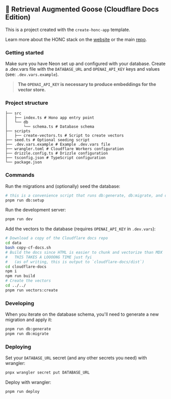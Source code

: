 ## 🪿 Retrieval Augmented Goose (Cloudflare Docs Edition)

This is a project created with the `create-honc-app` template.

Learn more about the HONC stack on the [website](https://honc.dev) or the main [repo](https://github.com/fiberplane/create-honc-app).

### Getting started

Make sure you have Neon set up and configured with your database. Create a .dev.vars file with the `DATABASE_URL` and `OPENAI_API_KEY` keys and values (see: `.dev.vars.example`).

> **The `OPENAI_API_KEY` is necessary to produce embeddings for the vector store.**

### Project structure

```#
├── src
│   ├── index.ts # Hono app entry point
│   └── db
│       └── schema.ts # Database schema
├── scripts
│   ├── create-vectors.ts # Script to create vectors
├── seed.ts # Optional seeding script
├── .dev.vars.example # Example .dev.vars file
├── wrangler.toml # Cloudflare Workers configuration
├── drizzle.config.ts # Drizzle configuration
├── tsconfig.json # TypeScript configuration
└── package.json
```

### Commands

Run the migrations and (optionally) seed the database:

```sh
# this is a convenience script that runs db:generate, db:migrate, and db:seed
pnpm run db:setup
```

Run the development server:

```sh
pnpm run dev
```

Add the vectors to the database (requires `OPENAI_API_KEY` in `.dev.vars`):

```sh
# Download a copy of the Cloudflare docs repo
cd data
bash copy-cf-docs.sh
# Build the docs since HTML is easier to chunk and vectorize than MDX
#   THIS TAKES A LOOOONG TIME just fyi
#   (as of writing, this is output to `cloudflare-docs/dist`)
cd cloudflare-docs
npm i
npm run build
# Create the vectors
cd ../../
pnpm run vectors:create
```

### Developing

When you iterate on the database schema, you'll need to generate a new migration and apply it:

```sh
pnpm run db:generate
pnpm run db:migrate
```

### Deploying

Set your `DATABASE_URL` secret (and any other secrets you need) with wrangler:

```sh
pnpx wrangler secret put DATABASE_URL
```

Deploy with wrangler:

```sh
pnpm run deploy
```